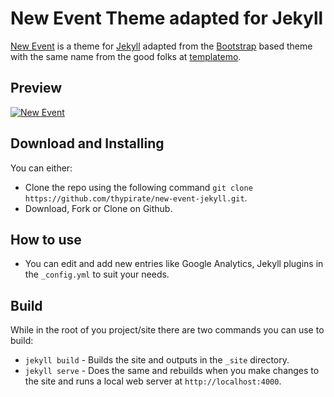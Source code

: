 # New Event Theme adapted for Jekyll

[New Event](https://templatemo.com/tm-486-new-event) is a theme for [Jekyll](https://jekyllrb.com) adapted from the [Bootstrap](https://getbootstrap.com/) based theme with the same name from the good folks at [templatemo](http://templatemo.com/).

## Preview
[![New Event](https://github.com/thypirate/new-event-jekyll/blob/master/new-event.gif)](https://thypirate.github.io/new-event-jekyll/)

## Download and Installing
You can either:
* Clone the repo using the following command ```git clone https://github.com/thypirate/new-event-jekyll.git```.
* Download, Fork or Clone on Github.

## How to use
* You can edit and add new entries like Google Analytics, Jekyll plugins in the ```_config.yml``` to suit your needs.

## Build
While in the root of you project/site there are two commands you can use to build:
* ```jekyll build``` - Builds the site and outputs in the ```_site``` directory.
* ```jekyll serve``` - Does the same and rebuilds when you make changes to the site and runs a local web server at ```http://localhost:4000```.
